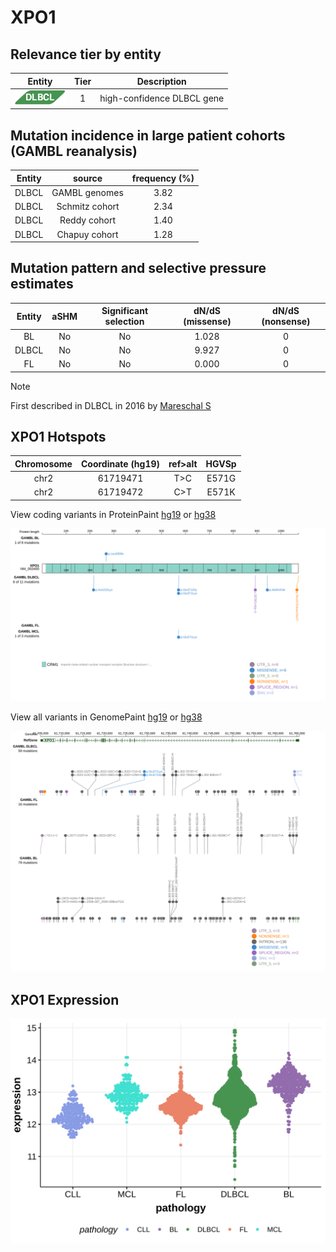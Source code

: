 # XPO1

## Relevance tier by entity

|Entity|Tier|Description               |
|:------:|:----:|--------------------------|
|![DLBCL](images/icons/DLBCL_tier1.png) |1   |high-confidence DLBCL gene|

## Mutation incidence in large patient cohorts (GAMBL reanalysis)

|Entity|source        |frequency (%)|
|:------:|:--------------:|:-------------:|
|DLBCL |GAMBL genomes |3.82         |
|DLBCL |Schmitz cohort|2.34         |
|DLBCL |Reddy cohort  |1.40         |
|DLBCL |Chapuy cohort |1.28         |

## Mutation pattern and selective pressure estimates

|Entity|aSHM|Significant selection|dN/dS (missense)|dN/dS (nonsense)|
|:------:|:----:|:---------------------:|:----------------:|:----------------:|
|BL    |No  |No                   |1.028           |0               |
|DLBCL |No  |No                   |9.927           |0               |
|FL    |No  |No                   |0.000           |0               |


> [!NOTE]
> First described in DLBCL in 2016 by [Mareschal S](https://pubmed.ncbi.nlm.nih.gov/26608593)


 ## XPO1 Hotspots

| Chromosome |Coordinate (hg19) | ref>alt | HGVSp | 
 | :---:| :---: | :--: | :---: |
| chr2 | 61719471 | T>C | E571G |
| chr2 | 61719472 | C>T | E571K |

View coding variants in ProteinPaint [hg19](https://morinlab.github.io/LLMPP/GAMBL/XPO1_protein.html)  or [hg38](https://morinlab.github.io/LLMPP/GAMBL/XPO1_protein_hg38.html)

![image](images/proteinpaint/XPO1_NM_003400.svg)

View all variants in GenomePaint [hg19](https://morinlab.github.io/LLMPP/GAMBL/XPO1.html)  or [hg38](https://morinlab.github.io/LLMPP/GAMBL/XPO1_hg38.html)

![image](images/proteinpaint/XPO1.svg)
## XPO1 Expression
![image](images/gene_expression/XPO1_by_pathology.svg)
<!-- ORIGIN: mareschalWholeExomeSequencing2016 -->
<!-- DLBCL: mareschalWholeExomeSequencing2016 -->
<!-- PMBL: jardinRecurrentMutationsExportin2016a -->
